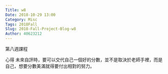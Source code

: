 ```yaml
---
Title: w8
Date: 2018-10-29 13:00
Category: Misc
Tags: 2018Fall
Slug: 2018-Fall-Project-Blog-w8
Author: 40623212
---
```


第八週課程

<!-- PELICAN_END_SUMMARY -->

心得
未來自評時，要可以交代自己一個好的分數，並不是取決於老師手裡，而是自己，想要分數美滿就得要付出相對的努力。